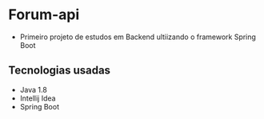 # Forum-api
- Primeiro projeto de estudos em Backend ultiizando o framework Spring Boot

## Tecnologias usadas
- Java 1.8
- Intellij Idea
- Spring Boot